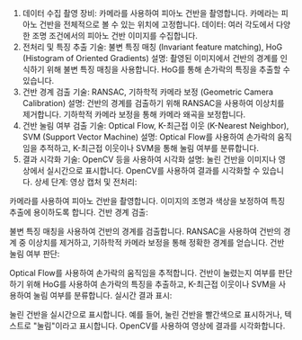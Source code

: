 1. 데이터 수집
촬영 장비: 카메라를 사용하여 피아노 건반을 촬영합니다. 카메라는 피아노 건반을 전체적으로 볼 수 있는 위치에 고정합니다.
데이터: 여러 각도에서 다양한 조명 조건에서의 피아노 건반 이미지를 수집합니다.
2. 전처리 및 특징 추출
기술: 불변 특징 매칭 (Invariant feature matching), HoG (Histogram of Oriented Gradients)
설명: 촬영된 이미지에서 건반의 경계를 인식하기 위해 불변 특징 매칭을 사용합니다. HoG를 통해 손가락의 특징을 추출할 수 있습니다.
3. 건반 경계 검출
기술: RANSAC, 기하학적 카메라 보정 (Geometric Camera Calibration)
설명: 건반의 경계를 검출하기 위해 RANSAC을 사용하여 이상치를 제거합니다. 기하학적 카메라 보정을 통해 카메라 왜곡을 보정합니다.
4. 건반 눌림 여부 검출
기술: Optical Flow, K-최근접 이웃 (K-Nearest Neighbor), SVM (Support Vector Machine)
설명: Optical Flow를 사용하여 손가락의 움직임을 추적하고, K-최근접 이웃이나 SVM을 통해 눌림 여부를 분류합니다.
5. 결과 시각화
기술: OpenCV 등을 사용하여 시각화
설명: 눌린 건반을 이미지나 영상에서 실시간으로 표시합니다. OpenCV를 사용하여 결과를 시각화할 수 있습니다.
상세 단계:
영상 캡처 및 전처리:

카메라를 사용하여 피아노 건반을 촬영합니다.
이미지의 조명과 색상을 보정하여 특징 추출에 용이하도록 합니다.
건반 경계 검출:

불변 특징 매칭을 사용하여 건반의 경계를 검출합니다.
RANSAC을 사용하여 건반의 경계 중 이상치를 제거하고, 기하학적 카메라 보정을 통해 정확한 경계를 얻습니다.
건반 눌림 여부 판단:

Optical Flow를 사용하여 손가락의 움직임을 추적합니다.
건반이 눌렸는지 여부를 판단하기 위해 HoG를 사용하여 손가락의 특징을 추출하고, K-최근접 이웃이나 SVM을 사용하여 눌림 여부를 분류합니다.
실시간 결과 표시:

눌린 건반을 실시간으로 표시합니다. 예를 들어, 눌린 건반을 빨간색으로 표시하거나, 텍스트로 "눌림"이라고 표시합니다.
OpenCV를 사용하여 영상에 결과를 시각화합니다.